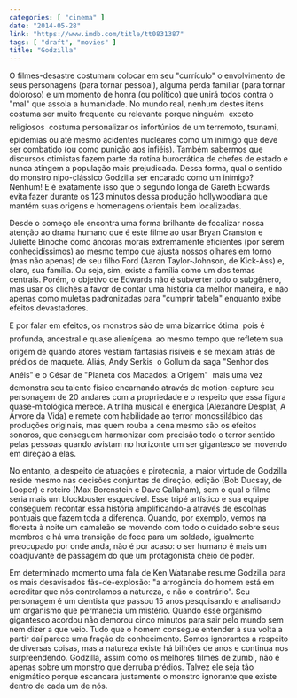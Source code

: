 ```yaml
---
categories: [ "cinema" ]
date: "2014-05-28"
link: "https://www.imdb.com/title/tt0831387"
tags: [ "draft", "movies" ]
title: "Godzilla"
---
```

O filmes-desastre costumam colocar em seu "currículo" o envolvimento de seus personagens (para tornar pessoal), alguma perda familiar (para tornar doloroso) e um momento de honra (ou político) que unirá todos contra o "mal" que assola a humanidade. No mundo real, nenhum destes itens costuma ser muito frequente ou relevante porque ninguém  exceto religiosos  costuma personalizar os infortúnios de um terremoto, tsunami, epidemias ou até mesmo acidentes nucleares como um inimigo que deve ser combatido (ou como punição aos infiéis). Também sabermos que discursos otimistas fazem parte da rotina burocrática de chefes de estado e nunca atingem a população mais prejudicada. Dessa forma, qual o sentido do monstro nipo-clássico Godzilla ser encarado como um inimigo? Nenhum! E é exatamente isso que o segundo longa de Gareth Edwards evita fazer durante os 123 minutos dessa produção hollywoodiana que mantém suas origens e homenagens orientais bem localizadas.

Desde o começo ele encontra uma forma brilhante de focalizar nossa atenção ao drama humano que é este filme ao usar Bryan Cranston e Juliette Binoche como âncoras morais extremamente eficientes (por serem conhecidíssimos) ao mesmo tempo que ajusta nossos olhares em torno (mas não apenas) de seu filho Ford (Aaron Taylor-Johnson, de Kick-Ass) e, claro, sua família. Ou seja, sim, existe a família como um dos temas centrais. Porém, o objetivo de Edwards não é subverter todo o subgênero, mas usar os clichês a favor de contar uma história da melhor maneira, e não apenas como muletas padronizadas para "cumprir tabela" enquanto exibe efeitos devastadores.

E por falar em efeitos, os monstros são de uma bizarrice ótima  pois é profunda, ancestral e quase alienígena  ao mesmo tempo que refletem sua origem de quando atores vestiam fantasias risíveis e se mexiam atrás de prédios de maquete. Aliás, Andy Serkis  o Gollum da saga "Senhor dos Anéis" e o César de "Planeta dos Macados: a Origem"  mais uma vez demonstra seu talento físico encarnando através de motion-capture seu personagem de 20 andares com a propriedade e o respeito que essa figura quase-mitológica merece. A trilha musical é enérgica (Alexandre Desplat, A Árvore da Vida) e remete com habilidade ao terror monossilábico das produções originais, mas quem rouba a cena mesmo são os efeitos sonoros, que conseguem harmonizar com precisão todo o terror sentido pelas pessoas quando avistam no horizonte um ser gigantesco se movendo em direção a elas.

No entanto, a despeito de atuações e pirotecnia, a maior virtude de Godzilla reside mesmo nas decisões conjuntas de direção, edição (Bob Ducsay, de Looper) e roteiro (Max Borenstein e Dave Callaham), sem o qual o filme seria mais um blockbuster esquecível. Esse tripé artístico e sua equipe conseguem recontar essa história amplificando-a através de escolhas pontuais que fazem toda a diferença. Quando, por exemplo, vemos na floresta à noite um camaleão se movendo com todo o cuidado sobre seus membros e há uma transição de foco para um soldado, igualmente preocupado por onde anda, não é por acaso: o ser humano é mais um coadjuvante de passagem do que um protagonista cheio de poder.

Em determinado momento uma fala de Ken Watanabe resume Godzilla para os mais desavisados fãs-de-explosão: "a arrogância do homem está em acreditar que nós controlamos a natureza, e não o contrário". Seu personagem é um cientista que passou 15 anos pesquisando e analisando um organismo que permanecia um mistério. Quando esse organismo gigantesco acordou não demorou cinco minutos para sair pelo mundo sem nem dizer a que veio. Tudo que o homem consegue entender à sua volta a partir daí parece uma fração de conhecimento. Somos ignorantes a respeito de diversas coisas, mas a natureza existe há bilhões de anos e continua nos surpreendendo. Godzilla, assim como os melhores filmes de zumbi, não é apenas sobre um monstro que derruba prédios. Talvez ele seja tão enigmático porque escancara justamente o monstro ignorante que existe dentro de cada um de nós.
